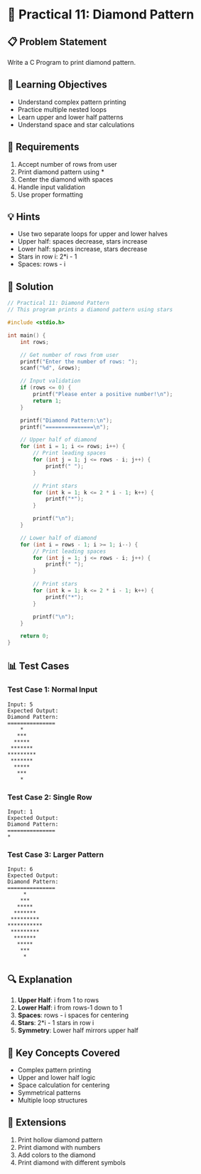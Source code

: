 # 🎯 Practical 11: Diamond Pattern

## 📋 Problem Statement

Write a C Program to print diamond pattern.

## 🎯 Learning Objectives

- Understand complex pattern printing
- Practice multiple nested loops
- Learn upper and lower half patterns
- Understand space and star calculations

## 📝 Requirements

1. Accept number of rows from user
2. Print diamond pattern using *
3. Center the diamond with spaces
4. Handle input validation
5. Use proper formatting

## 💡 Hints

- Use two separate loops for upper and lower halves
- Upper half: spaces decrease, stars increase
- Lower half: spaces increase, stars decrease
- Stars in row i: 2*i - 1
- Spaces: rows - i

## 🔧 Solution

```c
// Practical 11: Diamond Pattern
// This program prints a diamond pattern using stars

#include <stdio.h>

int main() {
    int rows;

    // Get number of rows from user
    printf("Enter the number of rows: ");
    scanf("%d", &rows);

    // Input validation
    if (rows <= 0) {
        printf("Please enter a positive number!\n");
        return 1;
    }

    printf("Diamond Pattern:\n");
    printf("===============\n");

    // Upper half of diamond
    for (int i = 1; i <= rows; i++) {
        // Print leading spaces
        for (int j = 1; j <= rows - i; j++) {
            printf(" ");
        }

        // Print stars
        for (int k = 1; k <= 2 * i - 1; k++) {
            printf("*");
        }

        printf("\n");
    }

    // Lower half of diamond
    for (int i = rows - 1; i >= 1; i--) {
        // Print leading spaces
        for (int j = 1; j <= rows - i; j++) {
            printf(" ");
        }

        // Print stars
        for (int k = 1; k <= 2 * i - 1; k++) {
            printf("*");
        }

        printf("\n");
    }

    return 0;
}
```

## 📊 Test Cases

### Test Case 1: Normal Input
```
Input: 5
Expected Output:
Diamond Pattern:
===============
    *
   ***
  *****
 *******
*********
 *******
  *****
   ***
    *
```

### Test Case 2: Single Row
```
Input: 1
Expected Output:
Diamond Pattern:
===============
*
```

### Test Case 3: Larger Pattern
```
Input: 6
Expected Output:
Diamond Pattern:
===============
     *
    ***
   *****
  *******
 *********
***********
 *********
  *******
   *****
    ***
     *
```

## 🔍 Explanation

1. **Upper Half**: i from 1 to rows
2. **Lower Half**: i from rows-1 down to 1
3. **Spaces**: rows - i spaces for centering
4. **Stars**: 2*i - 1 stars in row i
5. **Symmetry**: Lower half mirrors upper half

## 🎯 Key Concepts Covered

- Complex pattern printing
- Upper and lower half logic
- Space calculation for centering
- Symmetrical patterns
- Multiple loop structures

## 🚀 Extensions

1. Print hollow diamond pattern
2. Print diamond with numbers
3. Add colors to the diamond
4. Print diamond with different symbols